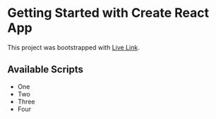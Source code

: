 # Getting Started with Create React App

This project was bootstrapped with [Live Link](https://github.com/facebook/create-react-app).

## Available Scripts
- One
- Two
- Three
- Four

